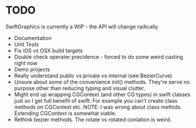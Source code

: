 # TODO

SwiftGraphics is currently a WIP - the API will change radically.

* Documentation
* Unit Tests
* Fix iOS vs OSX build targets
* Double check operater precidence - forced to do some weird casting right now
* Demo projects
* Really understand public vs private vs internal (see BezierCurve)
* Unsure about some of the convenience init() methods. They're serve no purpose other than reducing typing and visual clutter.
* Might end up wrapping CGContext (and other CG types) in swift classes just so I get full benefit of swift. For example you can't create class methods on CGContext etc. NOTE: I was wrong about class methids. Extending CGContext is somewhat viable.
* Rethink bezier methods. The rotate vs rotated conlation is weird.